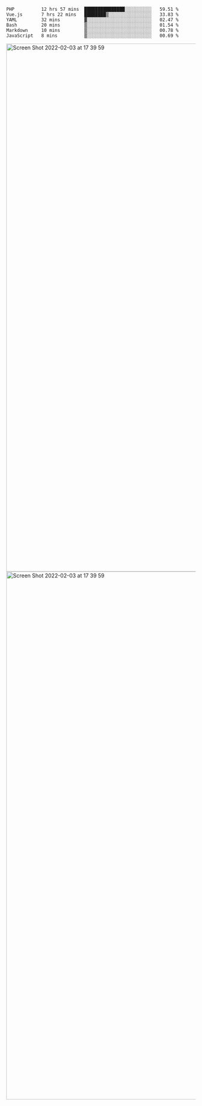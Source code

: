 <!--START_SECTION:waka-->

```text
PHP          12 hrs 57 mins  ███████████████░░░░░░░░░░   59.51 %
Vue.js       7 hrs 22 mins   ████████▒░░░░░░░░░░░░░░░░   33.83 %
YAML         32 mins         ▓░░░░░░░░░░░░░░░░░░░░░░░░   02.47 %
Bash         20 mins         ▒░░░░░░░░░░░░░░░░░░░░░░░░   01.54 %
Markdown     10 mins         ▒░░░░░░░░░░░░░░░░░░░░░░░░   00.78 %
JavaScript   8 mins          ▒░░░░░░░░░░░░░░░░░░░░░░░░   00.69 %
```

<!--END_SECTION:waka-->

<img width="1400" alt="Screen Shot 2022-02-03 at 17 39 59" src="https://user-images.githubusercontent.com/45716542/152387304-f2b60485-53a6-4f4b-a818-5cefb1b0c0ae.png">
<img width="1400" alt="Screen Shot 2022-02-03 at 17 39 59" src="https://user-images.githubusercontent.com/45716542/152387273-ea5cdf21-2a45-44da-8bef-00c1763b1d42.png">
